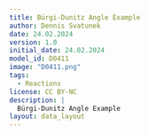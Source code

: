 ```yaml
---
title: Bürgi-Dunitz Angle Example 
author: Dennis Svatunek
date: 24.02.2024
version: 1.0
initial_date: 24.02.2024
model_id: D0411
image: "D0411.png"
tags: 
  - Reactions
license: CC BY-NC
description: |
  Bürgi-Dunitz Angle Example 
layout: data_layout
---
```

<script src="https://code.jquery.com/jquery-3.6.0.min.js"></script>
<script src="https://3Dmol.org/build/3Dmol-min.js"></script>

<div style="text-align: center;">
    <div id="content-container" style="display: flex; justify-content: center; align-items: center; gap: 20px; margin-bottom: 20px; background-color: #f9f9f9; border-radius: 15px; overflow:hidden;">
        <div id="D0411" style="flex: 1; min-width: 200px; max-width: 500px; max-height: 500px"></div>
    </div>
</div>

<script>
(function() {
    function adjustSquares() {
        var elements = document.querySelectorAll('#D0411');
        elements.forEach(function(el) {
            var width = el.offsetWidth;
            el.style.height = width + 'px'; // Set the height equal to the width
        });
    }
    window.addEventListener('resize', adjustSquares);
    window.addEventListener('load', adjustSquares);
    var viewer;

    $(document).ready(function() {
        viewer = $3Dmol.createViewer("D0411", {defaultcolors: $3Dmol.elementColors.Jmol});
        var xyz = `12\nsymmetry c1\nC -0.684107 -0.000152 0.173965000\nO  -1.028116 -0.000457  1.407426\nC  -0.857715 -1.297645 -0.644473\nH  -1.941314 -1.446081 -0.854196\nH  -0.302926 -1.265267 -1.596823\nH  -0.502638 -2.153216 -0.047516\nC  -0.859395  1.297247 -0.644259\nH  -0.304949  1.265541 -1.596831\nH  -1.943234  1.444591 -0.853512\nH  -0.504947  2.153111 -0.047357\nC   1.518850  0.001172 -0.022277\nN   2.717018  0.000179  0.079870\n`;
        viewer.addModel(xyz, "xyz");
        viewer.setStyle({}, {stick: {radius: 0.15}, sphere: {scale: 0.25}});
        viewer.zoomTo({x: -0.684, y: 0, z: 0.174});
		viewer.zoom(1.2);
        viewer.setBackgroundColor('#f9f9f9');
        viewer.rotate(90, {vx: 1, vy: 0, vz: 0});
		viewer.rotate(105, {vx: 0, vy: 0, vz: 1});
        viewer.setViewStyle({style: 'outline', color: 'black', width: 0.02});
        $("#D0411").css("position", "relative");
		
		var atom1 = viewer.getModel().selectedAtoms({index: 0})[0];
		var atom2 = viewer.getModel().selectedAtoms({index: 10})[0];		
		var atom3 = viewer.getModel().selectedAtoms({index: 1})[0];
		// Add cylinder
        viewer.addCylinder({
            start: {x: atom1.x, y: atom1.y, z: atom1.z},
            end: {x: atom2.x, y: atom2.y, z: atom2.z},
            radius: 0.05, // Adjust the cylinder thickness as needed
            color: "grey",
			opacity: 0.8,
			dashed: true,
			gapLength: 0.25,
            fromCap: 2, // Rounded caps on both ends
            toCap: 2
        });
		
		var X=1.0;
		// Function to normalize a vector
		function normalize(v) {
			let length = Math.sqrt(v.x * v.x + v.y * v.y + v.z * v.z);
			return { x: v.x / length, y: v.y / length, z: v.z / length };
		}

		// Function to calculate the cross product of two vectors
		function crossProduct(v1, v2) {
			return {
				x: v1.y * v2.z - v1.z * v2.y,
				y: v1.z * v2.x - v1.x * v2.z,
				z: v1.x * v2.y - v1.y * v2.x
			};
		}

		// Function to rotate a point around an axis by a given angle (using Rodrigues' rotation formula)
		function rotateAroundAxis(p, axis, theta) {
			let cosTheta = Math.cos(theta);
			let sinTheta = Math.sin(theta);
			return {
				x: (cosTheta + (1 - cosTheta) * axis.x * axis.x) * p.x + ((1 - cosTheta) * axis.x * axis.y - axis.z * sinTheta) * p.y + ((1 - cosTheta) * axis.x * axis.z + axis.y * sinTheta) * p.z,
				y: ((1 - cosTheta) * axis.y * axis.x + axis.z * sinTheta) * p.x + (cosTheta + (1 - cosTheta) * axis.y * axis.y) * p.y + ((1 - cosTheta) * axis.y * axis.z - axis.x * sinTheta) * p.z,
				z: ((1 - cosTheta) * axis.z * axis.x - axis.y * sinTheta) * p.x + ((1 - cosTheta) * axis.z * axis.y + axis.x * sinTheta) * p.y + (cosTheta + (1 - cosTheta) * axis.z * axis.z) * p.z
			};
		}

		// Calculate vectors from atom1 to atom2 and atom1 to atom3
		let vector1 = { x: atom2.x - atom1.x, y: atom2.y - atom1.y, z: atom2.z - atom1.z };
		let vector2 = { x: atom3.x - atom1.x, y: atom3.y - atom1.y, z: atom3.z - atom1.z };

		// Normalize vectors
		let normalizedVector1 = normalize(vector1);
		let normalizedVector2 = normalize(vector2);

		// Calculate angle between vectors
		let dotProduct = normalizedVector1.x * normalizedVector2.x + normalizedVector1.y * normalizedVector2.y + normalizedVector1.z * normalizedVector2.z;
		let angleBetweenVectors = Math.acos(dotProduct);

		// Calculate rotation axis
		let rotationAxis = normalize(crossProduct(normalizedVector1, normalizedVector2));

		// Calculate arc points
		let currentPoints = [];
		let numPoints = 20; // Number of points on the arc
		for (let i = 0; i <= numPoints; i++) {
			let theta = (angleBetweenVectors / numPoints) * i;
			let rotatedPoint = rotateAroundAxis(normalizedVector1, rotationAxis, theta);
			let arcPoint = {
				x: atom1.x + rotatedPoint.x * X,
				y: atom1.y + rotatedPoint.y * X,
				z: atom1.z + rotatedPoint.z * X
			};
			 currentPoints.push({x: arcPoint.x, y: arcPoint.y, z: arcPoint.z});
		}
		
		// Add the arc to the viewer
		viewer.addCurve({
			points: currentPoints, 
			radius: 0.03, // Thickness of the arc
			smooth: 10, // Determines how smooth the curve will be
			fromArrow: false,
			toArrow: false,
			color: 'black' // Arc color
		});
		viewer.addLabel("111°", {
            position: {x:0.5, y:0.0, z: 1.2},
            backgroundColor: "white",
			backgroundOpacity: 0,
            fontColor: "black",
			alignment: "center",
			font:'sans-serif',fontSize:24,
        });	
        viewer.render()

    });
  
    adjustSquares();
})();
</script>